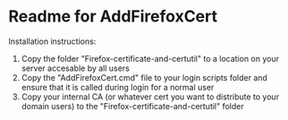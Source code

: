 Readme for AddFirefoxCert
=========================

 
Installation instructions:

1. Copy the folder "Firefox-certificate-and-certutil" to a location on your server accesable by all users
2. Copy the "AddFirefoxCert.cmd" file to your login scripts folder and ensure that it is called during login for a normal user
3. Copy your internal CA (or whatever cert you want to distribute to your domain users) to the "Firefox-certificate-and-certutil" folder

